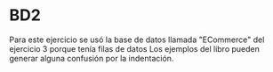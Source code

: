 # BD2
Para este ejercicio se usó la base de datos llamada "ECommerce" del ejercicio 3 porque tenía filas de datos
Los ejemplos del libro pueden generar alguna confusión por la indentación.  
